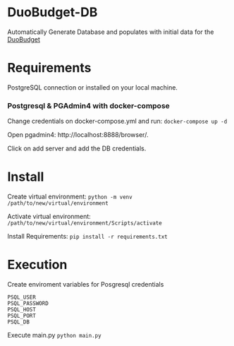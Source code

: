 # DuoBudget-DB
Automatically Generate Database and populates with initial data for the [DuoBudget](https://github.com/Nozeren/DuoBudget)

# Requirements
PostgreSQL connection or installed on your local machine.
### Postgresql & PGAdmin4 with docker-compose
Change credentials on docker-compose.yml and run:
`docker-compose up -d`

Open pgadmin4: http://localhost:8888/browser/.

Click on add server and add the DB credentials.

# Install
Create virtual environment:
`python -m venv /path/to/new/virtual/environment`

Activate virtual environment:
`/path/to/new/virtual/environment/Scripts/activate`

Install Requirements:
`pip install -r requirements.txt`

# Execution
Create enviroment variables for Posgresql credentials
```
PSQL_USER
PSQL_PASSWORD
PSQL_HOST
PSQL_PORT 
PSQL_DB
```

Execute main.py
`python main.py`
